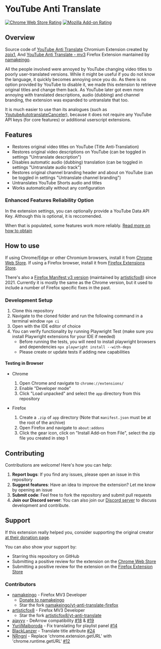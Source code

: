 # YouTube Anti Translate

[![Chrome Web Store Rating](https://img.shields.io/chrome-web-store/rating/ndpmhjnlfkgfalaieeneneenijondgag?style=for-the-badge&logo=googlechrome&label=Get%20for%20Chrome%20%7C%7C%20Rating%3A&labelColor=lightblue&color=blue)](https://chromewebstore.google.com/detail/youtube-anti-translate/ndpmhjnlfkgfalaieeneneenijondgag)
[![Mozilla Add-on Rating](https://img.shields.io/amo/rating/youtube-anti-translate-mv3?style=for-the-badge&logo=firefox&logoSize=auto&label=Get%20for%20Firefox%20%7C%7C%20Rating%3A&color=orange)](https://addons.mozilla.org/firefox/addon/youtube-anti-translate-mv3/)

## Overview

Source code of [YouTube Anti Translate](https://chrome.google.com/webstore/detail/yt-anti-translate/ndpmhjnlfkgfalaieeneneenijondgag) Chromium Extension created by [zpix1](https://github.com/zpix1),
And [YouTube Anti Translate - mv3](https://addons.mozilla.org/firefox/addon/youtube-anti-translate-mv3/) Firefox Extension mantained by [namakeingo](https://github.com/namakeingo).

All the people involved were annoyed by YouTube changing video titles to poorly user-translated versions. While it might be useful if you do not know the language, it quickly becomes annoying once you do.
As there is no option provided by YouTube to disable it, we made this extension to retrieve original titles and change them back.
As YouTube later got even more annoying with translated descriptions, audio (dubbing) and channel branding, the extension was expanded to untranslate that too.

It is much easier to use than its analogues (such as [YoutubeAutotranslateCanceler](https://github.com/pcouy/YoutubeAutotranslateCanceler)), because it does not require any YouTube API keys (for core features) or additional userscript extensions.

## Features

- Restores original video titles on YouTube (Title Anti-Translation)
- Restores original video descriptions on YouTube (can be toggled in settings "Untranslate description")
- Disables automatic audio (dubbing) translation (can be toggled in settings "Untranslate audio track")
- Restores original channel branding header and about on YouTube (can be toggled in settings "Untranslate channel branding")
- Untranslates YouTube Shorts audio and titles
- Works automatically without any configuration

### Enhanced Features Reliability Option

In the extension settings, you can optionally provide a YouTube Data API Key. Although this is optional, it is reccomended.

When that is populated, some features work more reliably.
[Read more on how to obtain](https://github.com/zpix1/yt-anti-translate/blob/main/YOUTUBE_DATA_API_KEY.md)

## How to use

If using Chrome/Edge or other Chromium browsers, install it from [Chrome Web Store](https://chrome.google.com/webstore/detail/yt-anti-translate/ndpmhjnlfkgfalaieeneneenijondgag).
If using a Firefox browser, install it from [Firefox Extensions Store](https://addons.mozilla.org/firefox/addon/youtube-anti-translate-mv3/).

There's also a [Firefox Manifest v3 version](https://addons.mozilla.org/firefox/addon/youtube-anti-translate/) (maintained by [artisticfox8](https://github.com/artisticfox8/)) since 2021. Currently it is mostly the same as the Chrome version, but it used to include a number of Firefox specific fixes in the past.

### Development Setup

1. Clone this repository
2. Navigate to the cloned folder and run the following command in a terminal window
   `npm ci`
3. Open with the IDE editor of choice
4. You can verify functionality by running Playwright Test (make sure you install Playwright extensions for your IDE if needed)
   - Before running the tests, you will need to install playwright browsers and dependencies
     `npx playwright install --with-deps`
   - Please create or update tests if adding new capabilities

#### Testing in Browser

- Chrome

  1. Open Chrome and navigate to `chrome://extensions/`
  2. Enable "Developer mode"
  3. Click "Load unpacked" and select the `app` directory from this repository

- Firefox

  1. Create a `.zip` of `app` directory (Note that `manifest.json` must be at the root of the archive)
  2. Open Firefox and navigate to `about:addons`
  3. Click the gear icon, click on "Install Add-on from File", select the zip file you created in step 1

## Contributing

Contributions are welcome! Here's how you can help:

1. **Report bugs**: If you find any issues, please open an issue in this repository
2. **Suggest features**: Have an idea to improve the extension? Let me know by opening an issue
3. **Submit code**: Feel free to fork the repository and submit pull requests
4. **Join our Discord server**: You can also join our [Discord server](https://discord.gg/B2aaaEdmEw) to discuss development and contribute.

## Support

If this extension really helped you, consider supporting the original creator [at their donation page](https://zpix1.github.io/donate/).

You can also show your support by:

- Starring this repository on GitHub
- Submitting a positive review for the extension on the [Chrome Web Store](https://chrome.google.com/webstore/detail/yt-anti-translate/ndpmhjnlfkgfalaieeneneenijondgag)
- Submitting a positive review for the extension on the [Firefox Extension Store](https://addons.mozilla.org/firefox/addon/youtube-anti-translate-mv3/)

### Contributors

- [namakeingo](https://github.com/namakeingo) - Firefox MV3 Developer
  - [Donate to namakeingo](https://github.com/sponsors/namakeingo)
  - Star the fork [namakeingo/yt-anti-translate-firefox](https://github.com/namakeingo/yt-anti-translate-firefox)
- [artisticfox8](https://github.com/artisticfox8/yt-anti-translate) - Firefox MV3 Developer
  - Star the fork [artisticfox8/yt-anti-translate](https://github.com/artisticfox8/yt-anti-translate)
- [ajayyy](https://github.com/ayayyy) - DeArrow compatibility [#18](https://github.com/zpix1/yt-anti-translate/pull/18) & [#19](https://github.com/zpix1/yt-anti-translate/pull/19)
- [YuriiMaiboroda](https://github.com/YuriiMaiboroda) - Fix translating for playlist panel [#14](https://github.com/zpix1/yt-anti-translate/pull/14)
- [BlackLanzer](https://github.com/BlackLanzer) - Translate title attribute [#24](https://github.com/zpix1/yt-anti-translate/pull/24)
- [NRngnl](https://github.com/NRngnl) - Replace 'chrome.extension.getURL' with 'chrome.runtime.getURL' [#12](https://github.com/zpix1/yt-anti-translate/pull/12)
